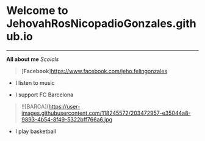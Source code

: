 # Welcome to JehovahRosNicopadioGonzales.github.io
---
**All about me**
*Scoials*
> [**Facebook**]https://www.facebook.com/jeho.felingonzales
>
- I listen to music
>
- I support FC Barcelona
>!![BARCA](https://user-images.githubusercontent.com/118245572/203472957-e35044a8-9893-4b54-8f49-5322bff766a6.jpg

- I play basketball
>
>
